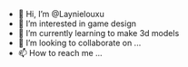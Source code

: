 - 👋 Hi, I’m @Laynielouxu
- 👀 I’m interested in game design 
- 🌱 I’m currently learning to make 3d models
- 💞️ I’m looking to collaborate on ...
- 📫 How to reach me ...

<!---
Laynielouxu/Laynielouxu is a ✨ special ✨ repository because its `README.md` (this file) appears on your GitHub profile.
You can click the Preview link to take a look at your changes.
--->
